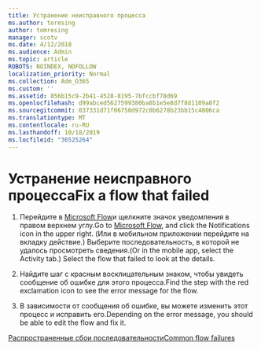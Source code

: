 ```yaml
---
title: Устранение неисправного процесса
ms.author: toresing
author: tomresing
manager: scotv
ms.date: 4/12/2018
ms.audience: Admin
ms.topic: article
ROBOTS: NOINDEX, NOFOLLOW
localization_priority: Normal
ms.collection: Adm_O365
ms.custom: ''
ms.assetid: 856b15c9-2b41-4528-8195-7bfccbf78d69
ms.openlocfilehash: d99abced5627599380ba8b1e5e8d7f8d1109a8f2
ms.sourcegitcommit: 037331d71f06750d972c0b6278b23bb15c4806ca
ms.translationtype: MT
ms.contentlocale: ru-RU
ms.lasthandoff: 10/18/2019
ms.locfileid: "36525264"
---
```

# <a name="fix-a-flow-that-failed"></a><span data-ttu-id="59071-102">Устранение неисправного процесса</span><span class="sxs-lookup"><span data-stu-id="59071-102">Fix a flow that failed</span></span>

1. <span data-ttu-id="59071-103">Перейдите в [Microsoft Flow](https://flow.microsoft.com/)и щелкните значок уведомления в правом верхнем углу.</span><span class="sxs-lookup"><span data-stu-id="59071-103">Go to [Microsoft Flow](https://flow.microsoft.com/), and click the Notifications icon in the upper right.</span></span> <span data-ttu-id="59071-104">(Или в мобильном приложении перейдите на вкладку действие.) Выберите последовательность, в которой не удалось просмотреть сведения.</span><span class="sxs-lookup"><span data-stu-id="59071-104">(Or in the mobile app, select the Activity tab.) Select the flow that failed to look at the details.</span></span>
    
2. <span data-ttu-id="59071-105">Найдите шаг с красным восклицательным знаком, чтобы увидеть сообщение об ошибке для этого процесса.</span><span class="sxs-lookup"><span data-stu-id="59071-105">Find the step with the red exclamation icon to see the error message for the flow.</span></span>
    
3. <span data-ttu-id="59071-106">В зависимости от сообщения об ошибке, вы можете изменить этот процесс и исправить его.</span><span class="sxs-lookup"><span data-stu-id="59071-106">Depending on the error message, you should be able to edit the flow and fix it.</span></span> 
    
[<span data-ttu-id="59071-107">Распространенные сбои последовательности</span><span class="sxs-lookup"><span data-stu-id="59071-107">Common flow failures</span></span>](https://go.microsoft.com/fwlink/?linkid=872110)
  

